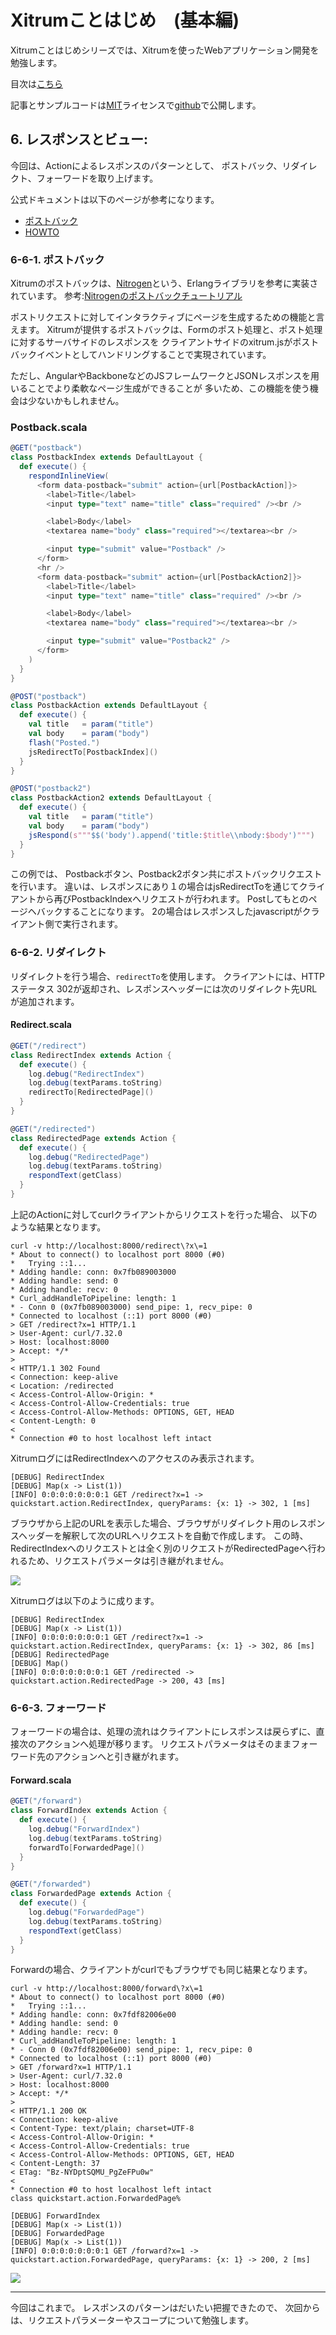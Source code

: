 # Xitrumことはじめ　(基本編)

Xitrumことはじめシリーズでは、Xitrumを使ったWebアプリケーション開発を勉強します。

目次は[こちら](http://george-osd-blog.heroku.com/40)

記事とサンプルコードは[MIT](http://opensource.org/licenses/mit-license.php)ライセンスで[github](https://github.com/georgeOsdDev/xitrum-kotohajime)で公開します。

## 6. レスポンスとビュー:

今回は、Actionによるレスポンスのパターンとして、
ポストバック、リダイレクト、フォーワードを取り上げます。

公式ドキュメントは以下のページが参考になります。

 * [ポストバック](http://xitrum-framework.github.io/guide/3.18/ja/postback.html)
 * [HOWTO](http://xitrum-framework.github.io/guide/3.18/ja/howto.html#id2)

### 6-6-1. ポストバック

Xitrumのポストバックは、[Nitrogen](http://nitrogenproject.com/)という、Erlangライブラリを参考に実装されています。
参考:[Nitrogenのポストバックチュートリアル](http://nitrogenproject.com/doc/tutorial.html#sec-37-1)

ポストリクエストに対してインタラクティブにページを生成するための機能と言えます。
Xitrumが提供するポストバックは、Formのポスト処理と、ポスト処理に対するサーバサイドのレスポンスを
クライアントサイドのxitrum.jsがポストバックイベントとしてハンドリングすることで実現されています。

ただし、AngularやBackboneなどのJSフレームワークとJSONレスポンスを用いることでより柔軟なページ生成ができることが
多いため、この機能を使う機会は少ないかもしれません。

### Postback.scala

```scala
@GET("postback")
class PostbackIndex extends DefaultLayout {
  def execute() {
    respondInlineView(
      <form data-postback="submit" action={url[PostbackAction]}>
        <label>Title</label>
        <input type="text" name="title" class="required" /><br />

        <label>Body</label>
        <textarea name="body" class="required"></textarea><br />

        <input type="submit" value="Postback" />
      </form>
      <hr />
      <form data-postback="submit" action={url[PostbackAction2]}>
        <label>Title</label>
        <input type="text" name="title" class="required" /><br />

        <label>Body</label>
        <textarea name="body" class="required"></textarea><br />

        <input type="submit" value="Postback2" />
      </form>
    )
  }
}

@POST("postback")
class PostbackAction extends DefaultLayout {
  def execute() {
    val title   = param("title")
    val body    = param("body")
    flash("Posted.")
    jsRedirectTo[PostbackIndex]()
  }
}

@POST("postback2")
class PostbackAction2 extends DefaultLayout {
  def execute() {
    val title   = param("title")
    val body    = param("body")
    jsRespond(s"""$$('body').append('title:$title\\nbody:$body')""")
  }
}
```

この例では、
Postbackボタン、Postback2ボタン共にポストバックリクエストを行います。
違いは、レスポンスにあり１の場合はjsRedirectToを通じてクライアントから再びPostbackIndexへリクエストが行われます。
Postしてもとのページヘバックすることになります。
2の場合はレスポンスしたjavascriptがクライアント側で実行されます。


### 6-6-2. リダイレクト

リダイレクトを行う場合、``redirectTo``を使用します。
クライアントには、HTTPステータス 302が返却され、レスポンスヘッダーには次のリダイレクト先URLが追加されます。

#### Redirect.scala

```scala
@GET("/redirect")
class RedirectIndex extends Action {
  def execute() {
    log.debug("RedirectIndex")
    log.debug(textParams.toString)
    redirectTo[RedirectedPage]()
  }
}

@GET("/redirected")
class RedirectedPage extends Action {
  def execute() {
    log.debug("RedirectedPage")
    log.debug(textParams.toString)
    respondText(getClass)
  }
}
```

上記のActionに対してcurlクライアントからリクエストを行った場合、
以下のような結果となります。

```shell
curl -v http://localhost:8000/redirect\?x\=1
* About to connect() to localhost port 8000 (#0)
*   Trying ::1...
* Adding handle: conn: 0x7fb089003000
* Adding handle: send: 0
* Adding handle: recv: 0
* Curl_addHandleToPipeline: length: 1
* - Conn 0 (0x7fb089003000) send_pipe: 1, recv_pipe: 0
* Connected to localhost (::1) port 8000 (#0)
> GET /redirect?x=1 HTTP/1.1
> User-Agent: curl/7.32.0
> Host: localhost:8000
> Accept: */*
>
< HTTP/1.1 302 Found
< Connection: keep-alive
< Location: /redirected
< Access-Control-Allow-Origin: *
< Access-Control-Allow-Credentials: true
< Access-Control-Allow-Methods: OPTIONS, GET, HEAD
< Content-Length: 0
<
* Connection #0 to host localhost left intact
```

XitrumログにはRedirectIndexへのアクセスのみ表示されます。

```
[DEBUG] RedirectIndex
[DEBUG] Map(x -> List(1))
[INFO] 0:0:0:0:0:0:0:1 GET /redirect?x=1 -> quickstart.action.RedirectIndex, queryParams: {x: 1} -> 302, 1 [ms]
```

ブラウザから上記のURLを表示した場合、ブラウザがリダイレクト用のレスポンスヘッダーを解釈して次のURLへリクエストを自動で作成します。
この時、RedirectIndexへのリクエストとは全く別のリクエストがRedirectedPageへ行われるため、リクエストパラメータは引き継がれません。

![](./redirect.png)

Xitrumログは以下のように成ります。

```
[DEBUG] RedirectIndex
[DEBUG] Map(x -> List(1))
[INFO] 0:0:0:0:0:0:0:1 GET /redirect?x=1 -> quickstart.action.RedirectIndex, queryParams: {x: 1} -> 302, 86 [ms]
[DEBUG] RedirectedPage
[DEBUG] Map()
[INFO] 0:0:0:0:0:0:0:1 GET /redirected -> quickstart.action.RedirectedPage -> 200, 43 [ms]
```

### 6-6-3. フォーワード

フォーワードの場合は、処理の流れはクライアントにレスポンスは戻らずに、直接次のアクションへ処理が移ります。
リクエストパラメータはそのままフォーワード先のアクションへと引き継がれます。

#### Forward.scala

```scala
@GET("/forward")
class ForwardIndex extends Action {
  def execute() {
    log.debug("ForwardIndex")
    log.debug(textParams.toString)
    forwardTo[ForwardedPage]()
  }
}

@GET("/forwarded")
class ForwardedPage extends Action {
  def execute() {
    log.debug("ForwardedPage")
    log.debug(textParams.toString)
    respondText(getClass)
  }
}
```

Forwardの場合、クライアントがcurlでもブラウザでも同じ結果となります。

```shell
curl -v http://localhost:8000/forward\?x\=1
* About to connect() to localhost port 8000 (#0)
*   Trying ::1...
* Adding handle: conn: 0x7fdf82006e00
* Adding handle: send: 0
* Adding handle: recv: 0
* Curl_addHandleToPipeline: length: 1
* - Conn 0 (0x7fdf82006e00) send_pipe: 1, recv_pipe: 0
* Connected to localhost (::1) port 8000 (#0)
> GET /forward?x=1 HTTP/1.1
> User-Agent: curl/7.32.0
> Host: localhost:8000
> Accept: */*
>
< HTTP/1.1 200 OK
< Connection: keep-alive
< Content-Type: text/plain; charset=UTF-8
< Access-Control-Allow-Origin: *
< Access-Control-Allow-Credentials: true
< Access-Control-Allow-Methods: OPTIONS, GET, HEAD
< Content-Length: 37
< ETag: "Bz-NYDptSQMU_PgZeFPu0w"
<
* Connection #0 to host localhost left intact
class quickstart.action.ForwardedPage%
```

```
[DEBUG] ForwardIndex
[DEBUG] Map(x -> List(1))
[DEBUG] ForwardedPage
[DEBUG] Map(x -> List(1))
[INFO] 0:0:0:0:0:0:0:1 GET /forward?x=1 -> quickstart.action.ForwardedPage, queryParams: {x: 1} -> 200, 2 [ms]
```

![](./forward.png)


---

今回はこれまで。
レスポンスのパターンはだいたい把握できたので、
次回からは、リクエストパラメーターやスコープについて勉強します。
